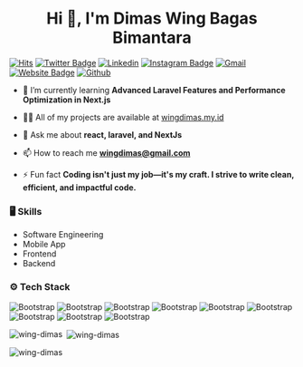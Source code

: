 <h1 align="center">Hi 👋, I'm Dimas Wing Bagas Bimantara</h1>

[![Hits](https://hits.seeyoufarm.com/api/count/incr/badge.svg?url=https%3A%2F%2Fgithub.com%2FWing-Dimas%2FWing-Dimas&count_bg=%2379C83D&title_bg=%23555555&icon=&icon_color=%23E7E7E7&title=Profile+Views&edge_flat=false)](https://hits.seeyoufarm.com)
[![Twitter Badge](https://img.shields.io/badge/-Twitter-1da1f2?labelColor=1da1f2&logo=twitter&logoColor=white&link=https://twitter.com/https://x.com/WingBagas)](https://twitter.com/https://x.com/WingBagas)
[![Linkedin](https://img.shields.io/badge/-LinkedIn-blue?style=flat&logo=Linkedin&logoColor=white)](https://www.linkedin.com/in/https://www.linkedin.com/in/dimas-wing-bagas-bimantara-570b05197//)
[![Instagram Badge](https://img.shields.io/badge/-Instagram-purple?logo=instagram&logoColor=white&link=https://instagram.com/https://www.instagram.com/wing_dimas/?next=%2F/)](https://www.instagram.com/https://www.instagram.com/wing_dimas/?next=%2F)
[![Gmail](https://img.shields.io/badge/-Gmail-c14438?style=flat&logo=Gmail&logoColor=white)](mailto:wingdimasd@gmail.com)
[![Website Badge](https://img.shields.io/badge/-Website-c14438?style=flat&logo=Google-Chrome&logoColor=white&link=wingdimas.my.id)](wingdimas.my.id)
[![Github](https://img.shields.io/github/followers/Wing-Dimas?label=Follow&style=social)](https://github.com/Wing-Dimas)


- 🌱 I’m currently learning **Advanced Laravel Features and Performance Optimization in Next.js**

- 👨‍💻 All of my projects are available at [wingdimas.my.id](wingdimas.my.id)

- 💬 Ask me about **react, laravel, and NextJs**

- 📫 How to reach me **wingdimas@gmail.com**

- ⚡ Fun fact **Coding isn't just my job—it's my craft. I strive to write clean, efficient, and impactful code.**

### 🖥 Skills

- Software Engineering
- Mobile App
- Frontend
- Backend

### ⚙️ Tech Stack

![Bootstrap](https://img.shields.io/badge/-Python-05122A?style=flat-square&logo=Python&color=353535) ![Bootstrap](https://img.shields.io/badge/-MongoDB-05122A?style=flat-square&logo=MongoDB&color=353535) ![Bootstrap](https://img.shields.io/badge/-MySQL-05122A?style=flat-square&logo=MySQL&color=353535) ![Bootstrap](https://img.shields.io/badge/-Visual%20Studio%20Code-05122A?style=flat-square&logo=Visual-Studio-Code&color=353535) ![Bootstrap](https://img.shields.io/badge/-PHP-05122A?style=flat-square&logo=PHP&color=353535) ![Bootstrap](https://img.shields.io/badge/-Javascript-05122A?style=flat-square&logo=Javascript&color=353535) ![Bootstrap](https://img.shields.io/badge/-ReactJS-05122A?style=flat-square&logo=ReactJS&color=353535) ![Bootstrap](https://img.shields.io/badge/-NextJS-05122A?style=flat-square&logo=NextJS&color=353535) ![Bootstrap](https://img.shields.io/badge/-Laravel-05122A?style=flat-square&logo=Laravel&color=353535)


<p><img align="left" src="https://github-readme-stats.vercel.app/api/top-langs?username=wing-dimas&show_icons=true&locale=en&layout=compact" alt="wing-dimas" /></p>

<p>&nbsp;<img align="center" src="https://github-readme-stats.vercel.app/api?username=wing-dimas&show_icons=true&locale=en" alt="wing-dimas" /></p>

<p><img align="center" src="https://github-readme-streak-stats.herokuapp.com/?user=wing-dimas&" alt="wing-dimas" /></p>

